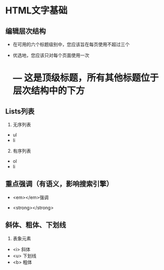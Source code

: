 # HTML文字基础

## 编辑层次结构

- 在可用的六个标题级别中，您应该旨在每页使用不超过三个

- 优选地，您应该只对每个页面使用一次<h1> — 这是顶级标题，所有其他标题位于层次结构中的下方

## Lists列表

1. 无序列表

- ul
- li

2. 有序列表

- ol
- li

## 重点强调（有语义，影响搜索引擎）

- \<em>\</em>强调

- \<strong>\</strong>

## 斜体、粗体、下划线

1. 表象元素
- \<i> 斜体
- \<u> 下划线
- \<b> 粗体